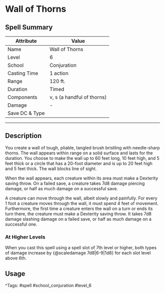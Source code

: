 # Wall of Thorns

## Spell Summary

| Attribute        | Value                  |
|------------------|------------------------|
| Name             | Wall of Thorns                 |
| Level            | 6                |
| School           | Conjuration          |
| Casting Time     | 1 action              |
| Range            | 120 ft.            |
| Duration         | Timed             |
| Components       | v, s (a handful of thorns)             |
| Damage           | -               |
| Save DC & Type   |              |

---

## Description

You create a wall of tough, pliable, tangled brush bristling with needle-sharp thorns. The wall appears within range on a solid surface and lasts for the duration. You choose to make the wall up to 60 feet long, 10 feet high, and 5 feet thick or a circle that has a 20-foot diameter and is up to 20 feet high and 5 feet thick. The wall blocks line of sight.

When the wall appears, each creature within its area must make a Dexterity saving throw. On a failed save, a creature takes 7d8 damage piercing damage, or half as much damage on a successful save.

A creature can move through the wall, albeit slowly and painfully. For every 1 foot a creature moves through the wall, it must spend 4 feet of movement. Furthermore, the first time a creature enters the wall on a turn or ends its turn there, the creature must make a Dexterity saving throw. It takes 7d8 damage slashing damage on a failed save, or half as much damage on a successful one.

### At Higher Levels
When you cast this spell using a spell slot of 7th level or higher, both types of damage increase by {@scaledamage 7d8|6-9|1d8} for each slot level above 6th.

## Usage


^Tags: #spell #school_conjuration #level_6